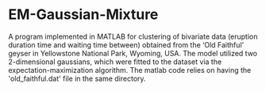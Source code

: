 # EM-Gaussian-Mixture

A program implemented in MATLAB for clustering of bivariate data (eruption duration time and waiting time between) obtained from the ‘Old Faithful’ geyser in Yellowstone National Park, Wyoming, USA. The model utilized two 2-dimensional gaussians, which were fitted to the dataset via the expectation-maximization algorithm. The matlab code relies on having the 'old_faithful.dat' file in the same directory.
